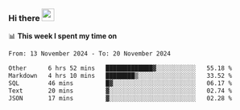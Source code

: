 ### Hi there <a href="https://www.gautamkrishnar.com/"><img src="https://media.giphy.com/media/hvRJCLFzcasrR4ia7z/giphy.gif" width="25px"></a>

📊 **This week I spent my time on**

<!--START_SECTION:waka-->

```txt
From: 13 November 2024 - To: 20 November 2024

Other      6 hrs 52 mins   █████████████▓░░░░░░░░░░░   55.18 %
Markdown   4 hrs 10 mins   ████████▒░░░░░░░░░░░░░░░░   33.52 %
SQL        46 mins         █▓░░░░░░░░░░░░░░░░░░░░░░░   06.17 %
Text       20 mins         ▓░░░░░░░░░░░░░░░░░░░░░░░░   02.74 %
JSON       17 mins         ▓░░░░░░░░░░░░░░░░░░░░░░░░   02.28 %
```

<!--END_SECTION:waka-->
